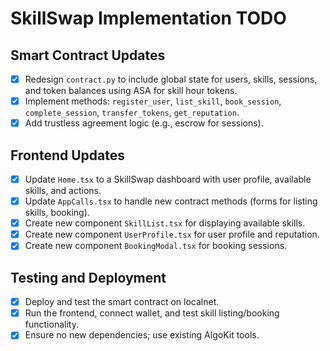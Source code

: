 
# SkillSwap Implementation TODO

## Smart Contract Updates
- [x] Redesign `contract.py` to include global state for users, skills, sessions, and token balances using ASA for skill hour tokens.
- [x] Implement methods: `register_user`, `list_skill`, `book_session`, `complete_session`, `transfer_tokens`, `get_reputation`.
- [x] Add trustless agreement logic (e.g., escrow for sessions).

## Frontend Updates
- [x] Update `Home.tsx` to a SkillSwap dashboard with user profile, available skills, and actions.
- [x] Update `AppCalls.tsx` to handle new contract methods (forms for listing skills, booking).
- [x] Create new component `SkillList.tsx` for displaying available skills.
- [x] Create new component `UserProfile.tsx` for user profile and reputation.
- [x] Create new component `BookingModal.tsx` for booking sessions.

## Testing and Deployment
- [x] Deploy and test the smart contract on localnet.
- [x] Run the frontend, connect wallet, and test skill listing/booking functionality.
- [x] Ensure no new dependencies; use existing AlgoKit tools.

